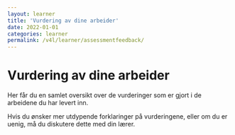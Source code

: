 ```yaml
---
layout: learner
title: 'Vurdering av dine arbeider'
date: 2022-01-01
categories: learner
permalink: /v4l/learner/assessmentfeedback/
---
```


# Vurdering av dine arbeider

Her får du en samlet oversikt over de vurderinger som er gjort i de arbeidene du har levert inn.

Hvis du ønsker mer utdypende forklaringer på vurderingene, eller om du er uenig, må du diskutere dette med din lærer.